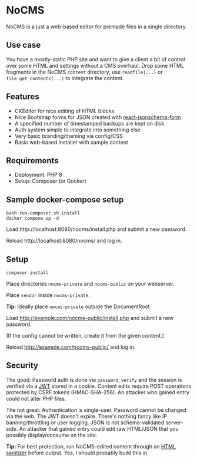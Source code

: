 # NoCMS

NoCMS is a just a web-based editor for premade files in a single directory.

## Use case

You have a mostly-static PHP site and want to give a client a bit of control over some HTML and settings without a CMS overhaul: Drop some HTML fragments in the NoCMS `content` directory, use `readfile(...)` or `file_get_contents(...)` to integrate the content.

## Features

* CKEditor for nice editing of HTML blocks
* Nice Bootstrap forms for JSON created with [react-jsonschema-form](https://github.com/rjsf-team/react-jsonschema-form)
* A specified number of timestamped backups are kept on disk
* Auth system simple to integrate into something else
* Very basic branding/theming via config/CSS
* Basic web-based installer with sample content

## Requirements

* Deployment: PHP 8
* Setup: Composer (or Docker)

## Sample docker-compose setup

```
bash run-composer.sh install
docker compose up -d
```

Load http://localhost:8080/nocms/install.php and submit a new password.

Reload http://localhost:8080/nocms/ and log in.

## Setup

```
composer install
```

Place directories `nocms-private` and `nocms-public` on your webserver.

Place `vendor` inside `nocms-private`.

**Tip:** Ideally place `nocms-private` outside the DocumentRoot.

Load http://example.com/nocms-public/install.php and submit a new password.

(If the config cannot be written, create it from the given content.)

Reload http://example.com/nocms-public/ and log in.

## Security

The good: Password auth is done via `password_verify` and the session is verified via a [JWT](https://github.com/firebase/php-jwt) stored in a cookie. Content edits require POST operations protected by CSRF tokens (HMAC-SHA-256). An attacker who gained entry could not alter PHP files.

The not great: Authentication is single-user. Password cannot be changed via the web. The JWT doesn't expire. There's nothing fancy like IP banning/throttling or user logging. JSON is not schema-validated server-side. An attacker that gained entry could edit raw HTML/JSON that you possibly display/consume on the site.

**Tip:** For best protection, run NoCMS-edited content through an [HTML sanitizer](https://packagist.org/packages/ezyang/htmlpurifier) before output. Yes, I should probably build this in.
